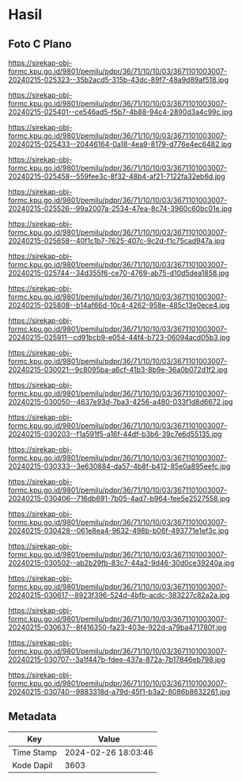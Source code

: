 # Hasil

## Foto C Plano

https://sirekap-obj-formc.kpu.go.id/9801/pemilu/pdpr/36/71/10/10/03/3671101003007-20240215-025323--35b2acd5-315b-43dc-89f7-48a9d89af518.jpg

https://sirekap-obj-formc.kpu.go.id/9801/pemilu/pdpr/36/71/10/10/03/3671101003007-20240215-025401--ce546ad5-f5b7-4b88-94c4-2890d3a4c99c.jpg

https://sirekap-obj-formc.kpu.go.id/9801/pemilu/pdpr/36/71/10/10/03/3671101003007-20240215-025433--20446164-0a18-4ea9-8179-d776e4ec6482.jpg

https://sirekap-obj-formc.kpu.go.id/9801/pemilu/pdpr/36/71/10/10/03/3671101003007-20240215-025458--559fee3c-8f32-48b4-af21-7122fa32eb6d.jpg

https://sirekap-obj-formc.kpu.go.id/9801/pemilu/pdpr/36/71/10/10/03/3671101003007-20240215-025526--99a2007a-2534-47ea-8c74-3960c60bc01e.jpg

https://sirekap-obj-formc.kpu.go.id/9801/pemilu/pdpr/36/71/10/10/03/3671101003007-20240215-025658--40f1c1b7-7625-407c-9c2d-f1c75cad947a.jpg

https://sirekap-obj-formc.kpu.go.id/9801/pemilu/pdpr/36/71/10/10/03/3671101003007-20240215-025744--34d355f6-ce70-4769-ab75-d10d5dea1858.jpg

https://sirekap-obj-formc.kpu.go.id/9801/pemilu/pdpr/36/71/10/10/03/3671101003007-20240215-025808--b14af66d-10c4-4262-958e-485c13e0ece4.jpg

https://sirekap-obj-formc.kpu.go.id/9801/pemilu/pdpr/36/71/10/10/03/3671101003007-20240215-025911--cd91bcb9-e054-44f4-b723-06094acd05b3.jpg

https://sirekap-obj-formc.kpu.go.id/9801/pemilu/pdpr/36/71/10/10/03/3671101003007-20240215-030021--9c8095ba-a6cf-41b3-8b9e-36a0b072d1f2.jpg

https://sirekap-obj-formc.kpu.go.id/9801/pemilu/pdpr/36/71/10/10/03/3671101003007-20240215-030050--4637e93d-7ba3-4256-a480-033f1d8d6672.jpg

https://sirekap-obj-formc.kpu.go.id/9801/pemilu/pdpr/36/71/10/10/03/3671101003007-20240215-030203--f1a591f5-a16f-44df-b3b6-39c7e6d55135.jpg

https://sirekap-obj-formc.kpu.go.id/9801/pemilu/pdpr/36/71/10/10/03/3671101003007-20240215-030333--3e630884-da57-4b8f-b412-85e0a895eefc.jpg

https://sirekap-obj-formc.kpu.go.id/9801/pemilu/pdpr/36/71/10/10/03/3671101003007-20240215-030406--716db691-7b05-4ad7-b964-fee5e2527558.jpg

https://sirekap-obj-formc.kpu.go.id/9801/pemilu/pdpr/36/71/10/10/03/3671101003007-20240215-030428--061e8ea4-9632-498b-b06f-493771e1ef3c.jpg

https://sirekap-obj-formc.kpu.go.id/9801/pemilu/pdpr/36/71/10/10/03/3671101003007-20240215-030502--ab2b29fb-83c7-44a2-9d46-30d0ce39240a.jpg

https://sirekap-obj-formc.kpu.go.id/9801/pemilu/pdpr/36/71/10/10/03/3671101003007-20240215-030617--8923f396-524d-4bfb-acdc-383227c82a2a.jpg

https://sirekap-obj-formc.kpu.go.id/9801/pemilu/pdpr/36/71/10/10/03/3671101003007-20240215-030637--8f416350-fa23-403e-922d-a79ba471780f.jpg

https://sirekap-obj-formc.kpu.go.id/9801/pemilu/pdpr/36/71/10/10/03/3671101003007-20240215-030707--3a1f447b-fdee-437a-872a-7b17846eb798.jpg

https://sirekap-obj-formc.kpu.go.id/9801/pemilu/pdpr/36/71/10/10/03/3671101003007-20240215-030740--9883318d-a79d-45f1-b3a2-8086b8632261.jpg


## Metadata

| Key        | Value               |
| ---------- | ------------------- |
| Time Stamp | 2024-02-26 18:03:46 |
| Kode Dapil | 3603                |



